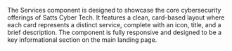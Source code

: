 The Services component is designed to showcase the core cybersecurity offerings of Satts Cyber Tech. It features a clean, card-based layout where each card represents a distinct service, complete with an icon, title, and a brief description. The component is fully responsive and designed to be a key informational section on the main landing page.